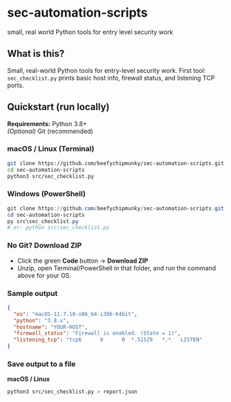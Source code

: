 # sec-automation-scripts
small, real world Python tools for entry level security work
## What is this?
Small, real-world Python tools for entry-level security work. First tool: `sec_checklist.py` prints basic host info, firewall status, and listening TCP ports.

## Quickstart (run locally)

**Requirements:** Python 3.8+  
*(Optional)* Git (recommended)

### macOS / Linux (Terminal)
```bash
git clone https://github.com/beefychipmunky/sec-automation-scripts.git
cd sec-automation-scripts
python3 src/sec_checklist.py
```

### Windows (PowerShell)
```powershell
git clone https://github.com/beefychipmunky/sec-automation-scripts.git
cd sec-automation-scripts
py src\sec_checklist.py
# or: python src\sec_checklist.py
```

### No Git? Download ZIP
- Click the green **Code** button → **Download ZIP**  
- Unzip, open Terminal/PowerShell in that folder, and run the command above for your OS.

### Sample output
```json
{
  "os": "macOS-11.7.10-x86_64-i386-64bit",
  "python": "3.8.x",
  "hostname": "YOUR-HOST",
  "firewall_status": "Firewall is enabled. (State = 1)",
  "listening_tcp": "tcp6      0      0  *.51529   *.*   LISTEN"
}
```

### Save output to a file
**macOS / Linux**
```bash
python3 src/sec_checklist.py > report.json
```
